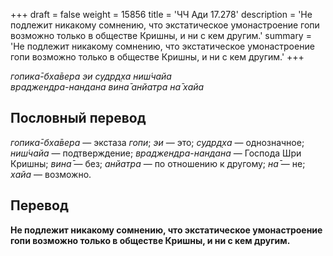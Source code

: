 +++
draft = false
weight = 15856
title = 'ЧЧ Ади 17.278'
description = 'Не подлежит никакому сомнению, что экстатическое умонастроение гопи возможно только в обществе Кришны, и ни с кем другим.'
summary = 'Не подлежит никакому сомнению, что экстатическое умонастроение гопи возможно только в обществе Кришны, и ни с кем другим.'
+++

_гопика̄-бха̄вера эи судр̣д̣ха ниш́чайа  
враджендра-нандана вина̄ анйатра на̄ хайа_

## Пословный перевод

_гопика̄_\-_бха̄вера_ — экстаза _гопи_; _эи_ — это; _судр̣д̣ха_ — однозначное; _ниш́чайа_ — подтверждение; _враджендра_\-_нандана_ — Господа Шри Кришны; _вина̄_ — без; _анйатра_ — по отношению к другому; _на̄_ — не; _хайа_ — возможно.

## Перевод

**Не подлежит никакому сомнению, что экстатическое умонастроение гопи возможно только в обществе Кришны, и ни с кем другим.**
